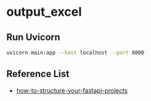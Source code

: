 # output_excel

## Run Uvicorn

```bash
uvicorn main:app --host localhost --port 8000
```

## Reference List

- [how-to-structure-your-fastapi-projects](https://medium.com/@amirm.lavasani/how-to-structure-your-fastapi-projects-0219a6600a8f)
